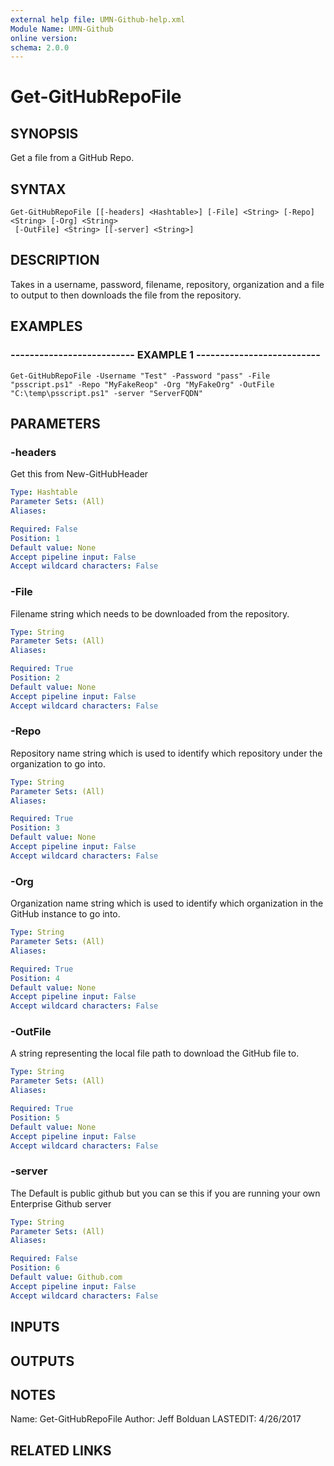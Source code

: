 ```yaml
---
external help file: UMN-Github-help.xml
Module Name: UMN-Github
online version: 
schema: 2.0.0
---
```


# Get-GitHubRepoFile

## SYNOPSIS
Get a file from a GitHub Repo.

## SYNTAX

```
Get-GitHubRepoFile [[-headers] <Hashtable>] [-File] <String> [-Repo] <String> [-Org] <String>
 [-OutFile] <String> [[-server] <String>]
```

## DESCRIPTION
Takes in a username, password, filename, repository, organization and a file to output to then downloads the file
from the repository.

## EXAMPLES

### -------------------------- EXAMPLE 1 --------------------------
```
Get-GitHubRepoFile -Username "Test" -Password "pass" -File "psscript.ps1" -Repo "MyFakeReop" -Org "MyFakeOrg" -OutFile "C:\temp\psscript.ps1" -server "ServerFQDN"
```

## PARAMETERS

### -headers
Get this from New-GitHubHeader

```yaml
Type: Hashtable
Parameter Sets: (All)
Aliases: 

Required: False
Position: 1
Default value: None
Accept pipeline input: False
Accept wildcard characters: False
```

### -File
Filename string which needs to be downloaded from the repository.

```yaml
Type: String
Parameter Sets: (All)
Aliases: 

Required: True
Position: 2
Default value: None
Accept pipeline input: False
Accept wildcard characters: False
```

### -Repo
Repository name string which is used to identify which repository under the organization to go into.

```yaml
Type: String
Parameter Sets: (All)
Aliases: 

Required: True
Position: 3
Default value: None
Accept pipeline input: False
Accept wildcard characters: False
```

### -Org
Organization name string which is used to identify which organization in the GitHub instance to go into.

```yaml
Type: String
Parameter Sets: (All)
Aliases: 

Required: True
Position: 4
Default value: None
Accept pipeline input: False
Accept wildcard characters: False
```

### -OutFile
A string representing the local file path to download the GitHub file to.

```yaml
Type: String
Parameter Sets: (All)
Aliases: 

Required: True
Position: 5
Default value: None
Accept pipeline input: False
Accept wildcard characters: False
```

### -server
The Default is public github but you can se this if you are running your own Enterprise Github server

```yaml
Type: String
Parameter Sets: (All)
Aliases: 

Required: False
Position: 6
Default value: Github.com
Accept pipeline input: False
Accept wildcard characters: False
```

## INPUTS

## OUTPUTS

## NOTES
Name: Get-GitHubRepoFile
Author: Jeff Bolduan
LASTEDIT:  4/26/2017

## RELATED LINKS

